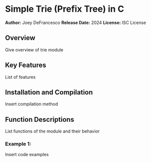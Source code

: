 # Simple Trie (Prefix Tree) in C

**Author:** Joey DeFrancesco **Release Date:** 2024 **License:** ISC License

## Overview

Give overview of trie module

## Key Features

List of features

## Installation and Compilation

Insert compilation method

## Function Descriptions

List functions of the module and their behavior

### Example 1:

Insert code examples
